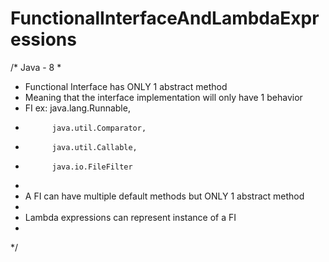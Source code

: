 # FunctionalInterfaceAndLambdaExpressions

/* Java - 8
 * 
 * Functional Interface has ONLY 1 abstract method
 * Meaning that the interface implementation will only have 1 behavior
 * FI ex: java.lang.Runnable,
 *           java.util.Comparator,
 *           java.util.Callable,
 *           java.io.FileFilter
 * 
 * A FI can have multiple default methods but ONLY 1 abstract method
 *
 * Lambda expressions can represent instance of a FI
 *           
 */
